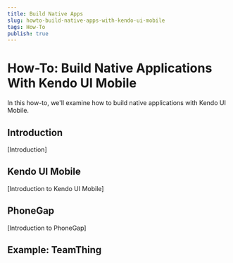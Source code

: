 ```yaml
---
title: Build Native Apps
slug: howto-build-native-apps-with-kendo-ui-mobile
tags: How-To
publish: true
---
```


# How-To: Build Native Applications With Kendo UI Mobile

In this how-to, we'll examine how to build native applications with Kendo UI Mobile.

## Introduction

[Introduction]

## Kendo UI Mobile

[Introduction to Kendo UI Mobile]

## PhoneGap

[Introduction to PhoneGap]

## Example: TeamThing
